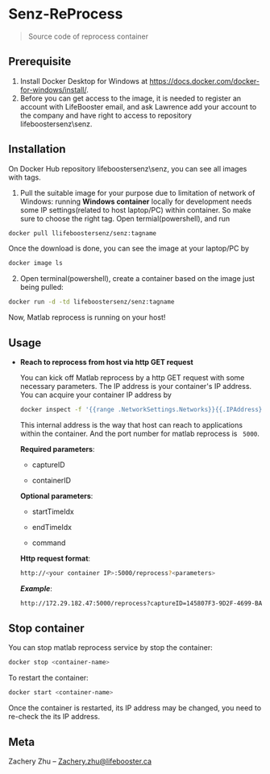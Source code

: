 # Senz-ReProcess
> Source code of reprocess container 

## Prerequisite 
1. Install Docker Desktop for Windows at https://docs.docker.com/docker-for-windows/install/.
2. Before you can get access to the image, it is needed to register an account with LifeBooster email, and ask Lawrence add your account to the company and have right to access to repository lifeboostersenz\senz.

## Installation
On Docker Hub repository lifeboostersenz\senz, you can see all images with tags. 

1. Pull the suitable image for your purpose due to limitation of network of Windows: running **Windows container** locally for development needs some IP settings(related to host laptop/PC) within container. So make sure to choose the right tag. Open termial(powershell), and run
```sh
docker pull llifeboostersenz/senz:tagname
``` 
Once the download is done, you can see the image at your laptop/PC by 
```sh
docker image ls
``` 
2. Open terminal(powershell), create a container based on the image just being pulled:
```sh
docker run -d -td lifeboostersenz/senz:tagname
```

Now, Matlab reprocess is running on your host!
## Usage 
- **Reach to reprocess from host via http GET request** 

  You can kick off Matlab reprocess by a http GET request with some necessary parameters. The IP address is your container's IP address. You can acquire your container IP address by 
  ```sh
  docker inspect -f '{{range .NetworkSettings.Networks}}{{.IPAddress}}{{end}}' <container-name> 
  ```
  This internal address is the way that host can reach to applications within the container. And the port number for matlab reprocess is ``` 5000```.
  
   **Required parameters**:
      
     - captureID
      
     - containerID
      
   **Optional parameters**:
    
     - startTimeIdx
      
     - endTimeIdx
      
     - command 
  
  **Http request format**:
  ```sh
  http://<your container IP>:5000/reprocess?<parameters>
  ```
  
  ***Example***:
  ```sh
  http://172.29.182.47:5000/reprocess?captureID=145807F3-9D2F-4699-BAEE-00332342F700&containerID=test&companyID=46c613b2-821d-4fe4-a57f-4c2c77141d11&startTimeIdx=10&endTimeIdx=2000
  ```
## Stop container
  
  You can stop matlab reprocess service by stop the container:
  ```sh
  docker stop <container-name>
  ```
  To restart the container:
  ```sh
  docker start <container-name>
  ```
  Once the container is restarted, its IP address may be changed, you need to re-check the its IP address.
  


## Meta

Zachery Zhu – Zachery.zhu@lifebooster.ca

